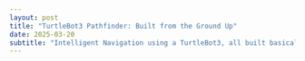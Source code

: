 ```yaml
---
layout: post
title: "TurtleBot3 Pathfinder: Built from the Ground Up"
date: 2025‑03‑20
subtitle: "Intelligent Navigation using a TurtleBot3, all built basically from scratch"
---
```


<head>
  <style>
    /* Apply full justification to all paragraphs */
    p {
      text-align: justify;
    }
  </style>
</head>